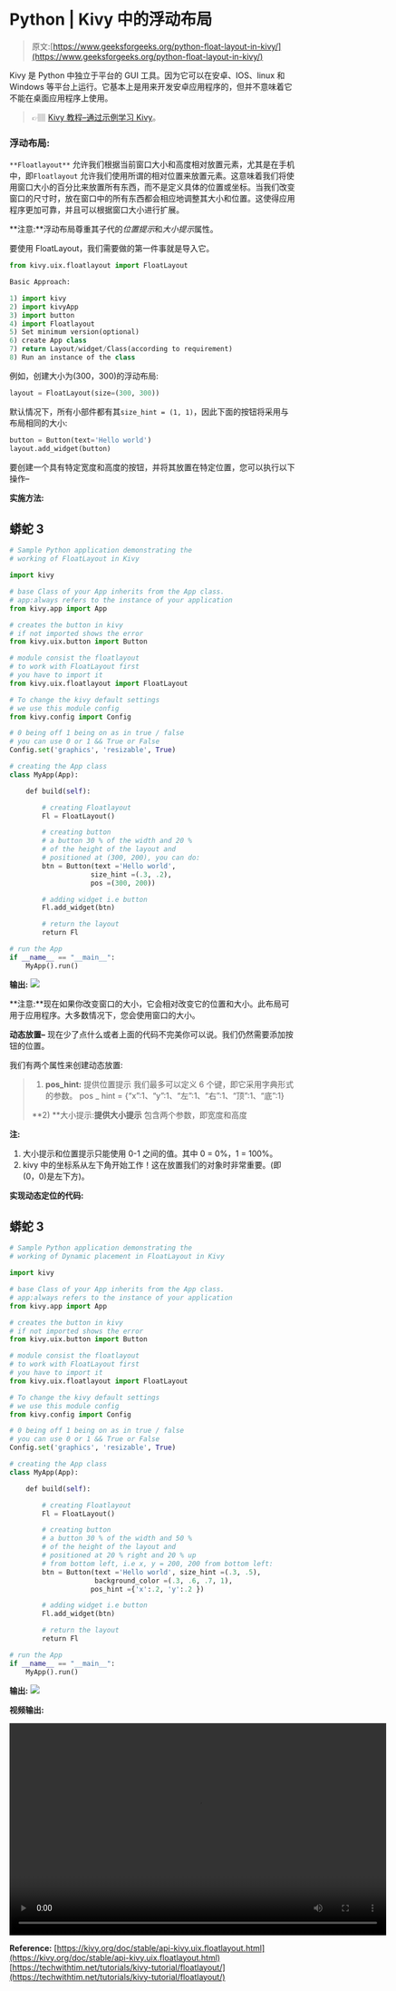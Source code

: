 # Python | Kivy 中的浮动布局

> 原文:[https://www.geeksforgeeks.org/python-float-layout-in-kivy/](https://www.geeksforgeeks.org/python-float-layout-in-kivy/)

Kivy 是 Python 中独立于平台的 GUI 工具。因为它可以在安卓、IOS、linux 和 Windows 等平台上运行。它基本上是用来开发安卓应用程序的，但并不意味着它不能在桌面应用程序上使用。

> 👉🏽 [Kivy 教程–通过示例学习 Kivy](https://www.geeksforgeeks.org/kivy-tutorial/)。

### 浮动布局:

`**Floatlayout**` 允许我们根据当前窗口大小和高度相对放置元素，尤其是在手机中，即`Floatlayout` 允许我们使用所谓的相对位置来放置元素。这意味着我们将使用窗口大小的百分比来放置所有东西，而不是定义具体的位置或坐标。当我们改变窗口的尺寸时，放在窗口中的所有东西都会相应地调整其大小和位置。这使得应用程序更加可靠，并且可以根据窗口大小进行扩展。

**注意:**浮动布局尊重其子代的*位置提示*和*大小提示*属性。

要使用 FloatLayout，我们需要做的第一件事就是导入它。

```py
from kivy.uix.floatlayout import FloatLayout
```

```py
Basic Approach:

1) import kivy
2) import kivyApp
3) import button
4) import Floatlayout
5) Set minimum version(optional)
6) create App class
7) return Layout/widget/Class(according to requirement)
8) Run an instance of the class
```

例如，创建大小为(300，300)的浮动布局:

```py
layout = FloatLayout(size=(300, 300))
```

默认情况下，所有小部件都有其`size_hint = (1, 1)`，因此下面的按钮将采用与布局相同的大小:

```py
button = Button(text='Hello world')
layout.add_widget(button)
```

要创建一个具有特定宽度和高度的按钮，并将其放置在特定位置，您可以执行以下操作–

**实施方法:**

## 蟒蛇 3

```py
# Sample Python application demonstrating the
# working of FloatLayout in Kivy

import kivy

# base Class of your App inherits from the App class.  
# app:always refers to the instance of your application  
from kivy.app import App

# creates the button in kivy 
# if not imported shows the error 
from kivy.uix.button import Button

# module consist the floatlayout
# to work with FloatLayout first
# you have to import it
from kivy.uix.floatlayout import FloatLayout

# To change the kivy default settings 
# we use this module config 
from kivy.config import Config 

# 0 being off 1 being on as in true / false 
# you can use 0 or 1 && True or False 
Config.set('graphics', 'resizable', True) 

# creating the App class
class MyApp(App):

    def build(self):

        # creating Floatlayout
        Fl = FloatLayout()

        # creating button
        # a button 30 % of the width and 20 %
        # of the height of the layout and
        # positioned at (300, 200), you can do:
        btn = Button(text ='Hello world',
                    size_hint =(.3, .2),
                    pos =(300, 200))

        # adding widget i.e button
        Fl.add_widget(btn)

        # return the layout
        return Fl

# run the App
if __name__ == "__main__":
    MyApp().run()
```

**输出:** ![](img/9d7b05a81592427f7a63ca41b120f2a1.png)

**注意:**现在如果你改变窗口的大小，它会相对改变它的位置和大小。此布局可用于应用程序。大多数情况下，您会使用窗口的大小。

**动态放置–**
现在少了点什么或者上面的代码不完美你可以说。我们仍然需要添加按钮的位置。

我们有两个属性来创建动态放置:

> 1) **pos_hint:** 提供位置提示
> 我们最多可以定义 6 个键，即它采用字典形式的参数。
> pos _ hint = {“x”:1、“y”:1、“左”:1、“右”:1、“顶”:1、“底”:1}
> 
> **2) **大小提示:**提供大小提示**
> 包含两个参数，即宽度和高度

**注:**

1.  大小提示和位置提示只能使用 0-1 之间的值。其中 0 = 0%，1 = 100%。
2.  kivy 中的坐标系从左下角开始工作！这在放置我们的对象时非常重要。(即(0，0)是左下方)。

**实现动态定位的代码:**

## 蟒蛇 3

```py
# Sample Python application demonstrating the
# working of Dynamic placement in FloatLayout in Kivy

import kivy

# base Class of your App inherits from the App class.  
# app:always refers to the instance of your application  
from kivy.app import App

# creates the button in kivy 
# if not imported shows the error 
from kivy.uix.button import Button

# module consist the floatlayout
# to work with FloatLayout first
# you have to import it
from kivy.uix.floatlayout import FloatLayout

# To change the kivy default settings 
# we use this module config 
from kivy.config import Config 

# 0 being off 1 being on as in true / false 
# you can use 0 or 1 && True or False 
Config.set('graphics', 'resizable', True) 

# creating the App class
class MyApp(App):

    def build(self):

        # creating Floatlayout
        Fl = FloatLayout()

        # creating button
        # a button 30 % of the width and 50 %
        # of the height of the layout and
        # positioned at 20 % right and 20 % up
        # from bottom left, i.e x, y = 200, 200 from bottom left:
        btn = Button(text ='Hello world', size_hint =(.3, .5),
                     background_color =(.3, .6, .7, 1),
                    pos_hint ={'x':.2, 'y':.2 })

        # adding widget i.e button
        Fl.add_widget(btn)

        # return the layout
        return Fl

# run the App
if __name__ == "__main__":
    MyApp().run()
```

**输出:**
![](img/c939d874f0b94e8f571450878328421c.png)

**视频输出:**

<video class="wp-video-shortcode" id="video-305233-1" width="665" height="374" preload="metadata" controls=""><source type="video/webm" src="https://media.geeksforgeeks.org/wp-content/uploads/20190520104004/float-layout.webm?_=1">[https://media.geeksforgeeks.org/wp-content/uploads/20190520104004/float-layout.webm](https://media.geeksforgeeks.org/wp-content/uploads/20190520104004/float-layout.webm)</video>

**Reference:**
[https://kivy.org/doc/stable/api-kivy.uix.floatlayout.html](https://kivy.org/doc/stable/api-kivy.uix.floatlayout.html)
[https://techwithtim.net/tutorials/kivy-tutorial/floatlayout/](https://techwithtim.net/tutorials/kivy-tutorial/floatlayout/)